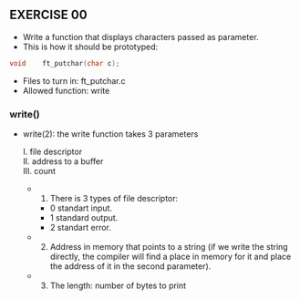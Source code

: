 ## EXERCISE 00
* Write a function that displays characters passed as parameter.
* This is how it should be prototyped:
```C
void	ft_putchar(char c);
```
* Files to turn in: ft_putchar.c
* Allowed function: write

### write()
- write(2): the write function takes 3 parameters

	I. file descriptor\
	II. address to a buffer\
	III. count

	- 1. There is 3 types of file descriptor:
		* 0 standart input.
		* 1 standard output.
		* 2 standart error.	
	- 2. Address in memory that points to a string (if we write the string directly, the compiler will find a place in memory for it and place the address of it in the second parameter).
	- 3. The length: number of bytes to print

